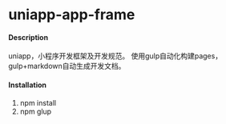 # uniapp-app-frame

#### Description
uniapp，小程序开发框架及开发规范。
使用gulp自动化构建pages， gulp+markdown自动生成开发文档。 

#### Installation

1. npm install
2. npm glup 
 
 